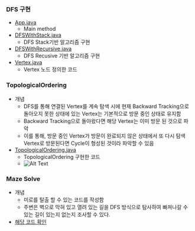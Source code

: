 ### DFS 구현
- <a href="https://github.com/hongjw1991/java-data_structure-algorithm/tree/master/Algorithm/Problem_Solve/DFS/App.java">App.java</a>
    - Main method
- <a href="https://github.com/hongjw1991/java-data_structure-algorithm/tree/master/Algorithm/Problem_Solve/DFS/DFSWithStack.java">DFSWithStack.java</a>
    - DFS Stack기반 알고리즘 구현
- <a href="https://github.com/hongjw1991/java-data_structure-algorithm/tree/master/Algorithm/Problem_Solve/DFS/DFSWithRecursive.java">DFSWithRecursive.java</a>
    - DFS Recusive 기반 알고리즘 구현
- <a href="https://github.com/hongjw1991/java-data_structure-algorithm/tree/master/Algorithm/Problem_Solve/DFS/Vertex.java">Vertex.java</a>
    - Vertex 노드 정의한 코드

### TopologicalOrdering
- 개념
    - DFS를 통해 연결된 Vertex를 계속 탐색 시에 현재 Backward Tracking으로 돌아오지 못한 상태에 있는 Vertex는 기본적으로 방문 중인 상태로 유지함
    - Backward Tracking으로 돌아왔다면 해당 Vertex는 이미 방문 된 것으로 파악
    - 이를 통해, 방문 중인 Vertex가 방문이 완료되지 않은 상태에서 또 다시 탐색 Vertex로 방문된다면 Cycle이 형성된 것이라 파악할 수 있음
- <a href="https://github.com/hongjw1991/java-data_structure-algorithm/tree/master/Algorithm/Problem_Solve/DFS/TopologicalOrdering.java">TopologicalOrdering.java</a>
    - TopologicalOrdering 구현한 코드
    - ![Alt Text](./image/Topological_graph.png)

### Maze Solve
- 개념
    - 미로를 탈출 할 수 있는 코드를 작성함
    - 주변은 벽으로 막혀 있고 열려 있는 길을 DFS 방식으로 탐사하여 빠져나갈 수 있는 길이 있는지 없는지 조사할 수 있다.
- <a href="https://github.com/hongjw1991/java-data_structure-algorithm/tree/master/Algorithm/Problem_Solve/DFS/Maze_Solve">해당 코드 확인</a>
